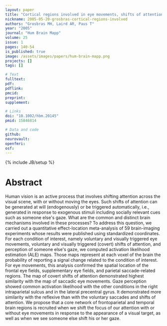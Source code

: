 ```yaml
---
layout: paper
title: "Cortical regions involved in eye movements, shifts of attention, and gaze perception."
nickname: 2005-05-20-grosbras-cortical-regions-involved
authors: "Grosbras MH, Laird AR, Paus T"
year: "2005"
journal: "Hum Brain Mapp"
volume: 25
issue: 1
pages: 140-54
is_published: true
image: /assets/images/papers/hum-brain-mapp.png
projects: []
tags: []

# Text
fulltext:
pdf:
pdflink:
pmcid: 
preprint:
supplement:

# Links
doi: "10.1002/hbm.20145"
pmid: 15846814

# Data and code
github:
neurovault:
openfmri:
osf:
---
```

{% include JB/setup %}

# Abstract

Human vision is an active process that involves shifting attention across the visual scene, with or without moving the eyes. Such shifts of attention can be generated at will (endogenously) or be triggered automatically, i.e., generated in response to exogenous stimuli including socially relevant cues such as someone else's gaze. What are the common and distinct brain mechanisms involved in these processes? To address this question, we carried out a quantitative effect-location meta-analysis of 59 brain-imaging experiments whose results were published using standardized coordinates. For each condition of interest, namely voluntary and visually triggered eye movements, voluntary and visually triggered (covert) shifts of attention, and perception of someone else's gaze, we computed activation likelihood estimation (ALE) maps. Those maps represent at each voxel of the brain the probability of reporting a signal change related to the condition of interest. For eye movements, this analysis confirmed the spatial location of the frontal eye fields, supplementary eye fields, and parietal saccade-related regions. The map of covert shifts of attention demonstrated highest similarity with the map of saccadic eye movements. Gaze perception showed common activation likelihood with the other conditions in the right intraparietal sulcus and in the lateral precentral gyrus. It demonstrated more similarity with the reflexive than with the voluntary saccades and shifts of attention. We propose that a core network of frontoparietal and temporal brain regions is recruited when we shift the focus of our attention with or without eye movements in response to the appearance of a visual target, as well as when we see someone else shift his or her gaze.
